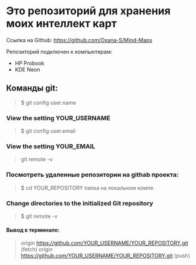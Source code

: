 # Это репозиторий для хранения моих интеллект карт

Ссылка на Github: https://github.com/Oxana-S/Mind-Maps

Репозиторий подключен к компьютерам:
- HP Probook
- KDE Neon

## Команды git:

> $ git config user.name
### View the setting YOUR_USERNAME

>$ git config user.email
### View the setting YOUR_EMAIL

>git remote -v

### Посмотреть удаленные репозитории на githab проекта:

>$ cd YOUR_REPOSITORY папка на локальном компе
### Change directories to the initialized Git repository
>$ git remote -v
#### Вывод в терминале:
>origin https://github.com/YOUR_USERNAME/YOUR_REPOSITORY.git (fetch) 
>origin  https://github.com/YOUR_USERNAME/YOUR_REPOSITORY.git (push)